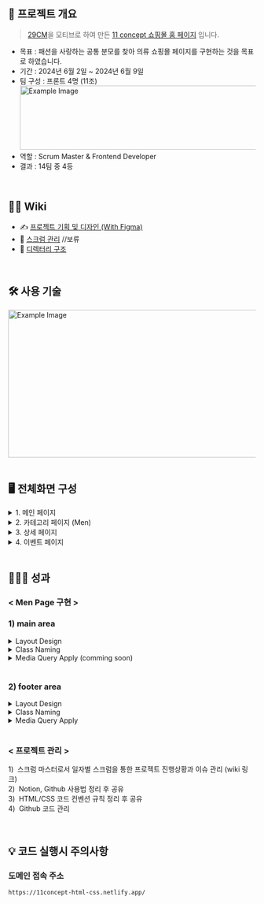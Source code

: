 
## 📝 프로젝트 개요
> [29CM](https://29cm.co.kr/)을 모티브로 하여 만든 [11 concept 쇼핑몰 홈 페이지](https://11concept-html-css.netlify.app/) 입니다.
- 목표 : 패션을 사랑하는 공통 분모를 찾아 의류 쇼핑몰 페이지를 구현하는 것을 목표로 하였습니다.
- 기간 : 2024년 6월 2일 ~ 2024년 6월 9일 
- 팀 구성 : 프론트 4명 (11조)  
  <img src="https://github.com/user-attachments/assets/89266d59-477e-41e8-91f5-f5a12d875864" style="width:500px; height:130px;" alt="Example Image">
- 역할 : Scrum Master & Frontend Developer
- 결과 : 14팀 중 4등

</br>

## 💁‍♂️ Wiki 
- ✍ [프로젝트 기획 및 디자인 (With Figma)](https://www.figma.com/design/vkQ65Zy0SDUXjhptJiP9Wf/11%ED%8C%80-%ED%94%84%EB%A1%9C%EC%A0%9D%ED%8A%B8-%EA%B8%B0%ED%9A%8D%EC%95%88_%EC%B5%9C%EC%A2%85?node-id=0-1&t=kS0xn1nsdMuhJwLK-1)
- 📰 [스크럼 관리](링크추가예정)   //보류
- 📂 [디렉터리 구조](https://github.com/gusdn7142/HTML_CSS_Team_Project_By_Coalnu/wiki/%F0%9F%93%81-Directory-Structure)

</br>


## 🛠 사용 기술
  <img src="https://github.com/user-attachments/assets/da17a7a9-13a9-4874-9276-1edd112322eb" style="width:550px; height:300px;" alt="Example Image">




<br>
<br>


## 🖥️ 전체화면 구성
<details>
  <summary> 1. 메인 페이지 </summary>
  <div markdown="1">
    <img src="https://github.com/user-attachments/assets/62120fcc-76eb-4161-8c59-985e3d08c1c7" style="width:800px; height:1300px;" alt="Example Image">
  </div>
</details>

<details>
  <summary> 2. 카테고리 페이지 (Men) </summary>
  <div markdown="1">
    <img src="https://github.com/user-attachments/assets/8c402d90-2ff5-445b-938c-f434e5295d21" style="width:1200px; height:600px;" alt="Example Image">
  </div>
</details>

<details>
  <summary> 3. 상세 페이지 </summary>
  <div markdown="1">
    <img src="https://github.com/user-attachments/assets/7aeb0d82-abe1-452a-8a93-901ad02ac781" style="width:1200px; height:600px;" alt="Example Image">
  </div>
</details>

<details>
  <summary> 4. 이벤트 페이지 </summary>
  <div markdown="1">
    <img src="https://github.com/user-attachments/assets/502f53dd-b81a-4de7-8569-dafe25372af5" style="width:800; height:600px;" alt="Example Image">
  </div>
</details>






  


</br>

## 👨🏻‍🏫 성과
### < Men Page 구현 >   
<h3> 1) main area </h3>      

<details>
  <summary> Layout Design </summary>
  <div markdown="1">
    <img src="https://github.com/user-attachments/assets/8bf3a3b2-4a7c-49ce-a164-a0be1920fde9" style="width:948; height:430px;" alt="Example Image">        
  </div>
</details>  
    
<details>
  <summary> Class Naming </summary>
  <div markdown="1">

  ```html  
      <div class="nav-detail">
          <div class="nav-detail-rightBox">
              <div class="nav-detail-rightBox-leftLine
              <div class="nav-detail-rightBox-rightLine">
      <main>
          <aside>
              <div class="main-aside-firstCategory">
              <div class="main-aside-secondCategory"> 
              <div class="main-aside-thirdCategory">
          <section>
              <div class="main-section-firstBox">
              <div class="main-section-secondBox">
                  <div class="main-section-secondBox-imageAndTextBox">
              <div class="main-section-thirdBox">
   ```
  </div>
</details>  


<!--  - Class Naming
    - `<div class="nav-detail">`
      - `<div class="nav-detail-rightBox">`
      - `<div class="nav-detail-rightBox-leftLine">`
      - `<div class="nav-detail-rightBox-rightLine">`
    - `<main>`
      - `<aside>`
        - `<div class="main-aside-firstCategory">`
        - `<div class="main-aside-secondCategory">`
        - `<div class="main-aside-thirdCategory">`
      - `<section>`
        - `<div class="main-section-firstBox">`
        - `<div class="main-section-secondBox">`
          - `<div class="main-section-secondBox-imageAndTextBox">`
        - `<div class="main-section-thirdBox">`  -->


<details>
  <summary> Media Query Apply (comming soon) </summary>
  <div markdown="1">

  ```  
      
   ```
  </div>
</details>  

<br>


<h3> 2) footer area </h3>      

<details>
  <summary> Layout Design </summary>
  <div markdown="1">
    <img src="https://github.com/user-attachments/assets/081c7e34-5cae-4823-81fe-405b2bdad170" style="width:1012; height:148px;" alt="Example Image">
  </div>
</details>  


<details>
  <summary> Class Naming </summary>
  <div markdown="1">

  ```html  
      <footer>
          <div class="footer-top">
              <div class="footer-top-leftBox">
                  <div class="footer-top-leftBox-aText">
              <div class="footer-top-rightBox">
                  <div class="footer-top-rightBox-aBox">
          <div class="footer-bottom">
              <div class="footer-bottom-leftBox">
                  <div class="footer-bottom-leftBox-firstLine">
                  <div class="footer-bottom-leftBox-secondLine">
                  <div class="footer-bottom-leftBox-thirdLine">
              <div class="footer-bottom-rightBox">
                  <div class="footer-bottom-rightBox-firstLine">
                  <div class="footer-bottom-rightBox-secondLine">
                  <div class="footer-bottom-rightBox-thirdLine">
                  <div class="footer-bottom-rightBox-fourthLine">
   ```
  </div>
</details>  


<details>
  <summary> Media Query Apply </summary>
  <div markdown="1">
    <br>
    <img src="https://github.com/user-attachments/assets/f97309fa-15e5-4292-8280-2be5eb0656a7" style="width:1012px; height:860px;" alt="Example Image">
  </div>
</details>  



<br>


### < 프로젝트 관리 >   
<span></span>1)&nbsp; 스크럼 마스터로서 일자별 스크럼을 통한 프로젝트 진행상황과 이슈 관리 (wiki 링크) <br>
<span></span>2)&nbsp; Notion, Github 사용법 정리 후 공유  <br>
<span></span>3)&nbsp; HTML/CSS 코드 컨벤션 규칙 정리 후 공유  <br>
<span></span>4)&nbsp; Github 코드 관리  <br>




</br>



## 💡 코드 실행시 주의사항

### 도메인 접속 주소
  ```
  https://11concept-html-css.netlify.app/
  ```
